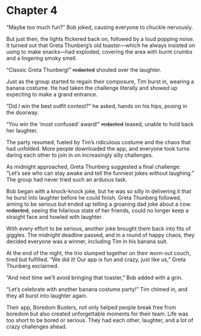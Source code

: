 # Chapter 4

“Maybe too much fun?” Bob joked, causing everyone to chuckle nervously.

But just then, the lights flickered back on, followed by a loud popping noise. It turned out that Greta Thunberg’s old toaster—which he always insisted on using to make snacks—had exploded, covering the area with burnt crumbs and a lingering smoky smell.

“Classic Greta Thunberg!” ~~redacted~~ shouted over the laughter.

Just as the group started to regain their composure, Tim burst in, wearing a banana costume. He had taken the challenge literally and showed up expecting to make a grand entrance.

“Did I win the best outfit contest?” he asked, hands on his hips, posing in the doorway.

“You win the ‘most confused’ award!” ~~redacted~~ teased, unable to hold back her laughter.

The party resumed, fueled by Tim’s ridiculous costume and the chaos that had unfolded. More people downloaded the app, and everyone took turns daring each other to join in on increasingly silly challenges.

As midnight approached, Greta Thunberg suggested a final challenge: “Let’s see who can stay awake and tell the funniest jokes without laughing.” The group had never tried such an arduous task.

Bob began with a knock-knock joke, but he was so silly in delivering it that he burst into laughter before he could finish. Greta Thunberg followed, aiming to be serious but ended up telling a groaning dad joke about a cow. ~~redacted~~, seeing the hilarious state of her friends, could no longer keep a straight face and howled with laughter.

With every effort to be serious, another joke brought them back into fits of giggles. The midnight deadline passed, and in a round of happy chaos, they decided everyone was a winner, including Tim in his banana suit.

At the end of the night, the trio slumped together on their worn-out couch, tired but fulfilled. “We did it! Our app is fun and crazy, just like us,” Greta Thunberg exclaimed.

“And next time we’ll avoid bringing that toaster,” Bob added with a grin.

“Let’s celebrate with another banana costume party!” Tim chimed in, and they all burst into laughter again.

Their app, Boredom Busters, not only helped people break free from boredom but also created unforgettable moments for their team. Life was too short to be bored or serious. They had each other, laughter, and a lot of crazy challenges ahead.
